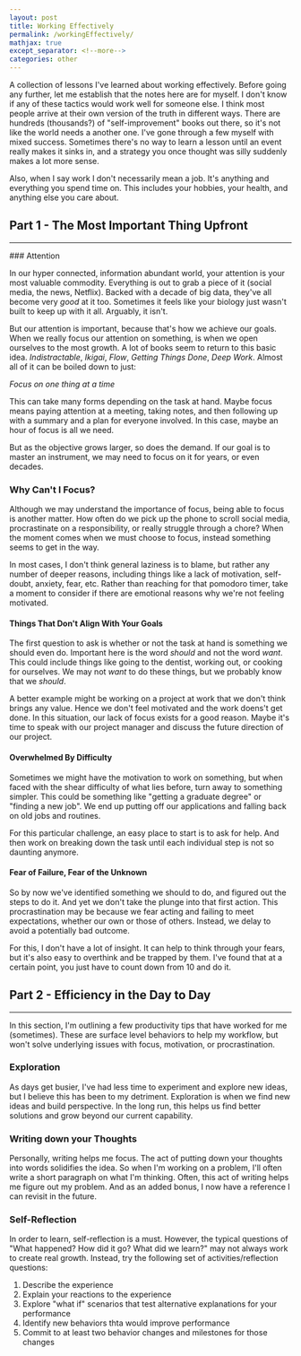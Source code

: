 ```yaml
---
layout: post
title: Working Effectively
permalink: /workingEffectively/
mathjax: true
except_separator: <!--more-->
categories: other
---
```


A collection of lessons I've learned about working effectively. Before going any further, let me establish that the notes here are for myself. I don't know if any of these tactics would work well for someone else. I think most people arrive at their own version of the truth in different ways. There are hundreds (thousands?) of "self-improvement" books out there, so it's not like the world needs a another one. I've gone through a few myself with mixed success. Sometimes there's no way to learn a lesson until an event really makes it sinks in, and a strategy you once thought was silly suddenly makes a lot more sense. 

Also, when I say work I don't necessarily mean a job. It's anything and everything you spend time on. This includes your hobbies, your health, and anything else you care about. 

<!--more-->

## Part 1 - The Most Important Thing Upfront
<hr>
### Attention

In our hyper connected, information abundant world, your attention is your most valuable commodity. Everything is out to grab a piece of it (social media, the news, Netflix). Backed with a decade of big data, they've all become very *good* at it too. Sometimes it feels like your biology just wasn't built to keep up with it all. Arguably, it isn't. 

But our attention is important, because that's how we achieve our goals. When we really focus our attention on something, is when we open ourselves to the most growth. A lot of books seem to return to this basic idea. *Indistractable*, *Ikigai*, *Flow*, *Getting Things Done*, *Deep Work*. Almost all of it can be boiled down to just:

*Focus on one thing at a time*

This can take many forms depending on the task at hand. Maybe focus means paying attention at a meeting, taking notes, and then following up with a summary and a plan for everyone involved. In this case, maybe an hour of focus is all we need. 

But as the objective grows larger, so does the demand. If our goal is to master an instrument, we may need to focus on it for years, or even decades. 


### Why Can't I Focus?

Although we may understand the importance of focus, being able to focus is another matter. How often do we pick up the phone to scroll social media, procrastinate on a responsibility, or really struggle through a chore? When the moment comes when we must choose to focus, instead something seems to get in the way. 

In most cases, I don't think general laziness is to blame, but rather any number of deeper reasons, including things like a lack of motivation, self-doubt, anxiety, fear, etc. Rather than reaching for that pomodoro timer, take a moment to consider if there are emotional reasons why we're not feeling motivated. 


#### Things That Don't Align With Your Goals

The first question to ask is whether or not the task at hand is something we should even do. Important here is the word *should* and not the word *want*. This could include things like going to the dentist, working out, or cooking for ourselves. We may not *want* to do these things, but we probably know that we *should*. 

A better example might be working on a project at work that we don't think brings any value. Hence we don't feel motivated and the work doens't get done. In this situation, our lack of focus exists for a good reason. Maybe it's time to speak with our project manager and discuss the future direction of our project. 


#### Overwhelmed By Difficulty

Sometimes we might have the motivation to work on something, but when faced with the shear difficulty of what lies before, turn away to something simpler. This could be something like "getting a graduate degree" or "finding a new job". We end up putting off our applications and falling back on old jobs and routines. 

For this particular challenge, an easy place to start is to ask for help. And then work on breaking down the task until each individual step is not so daunting anymore. 


#### Fear of Failure, Fear of the Unknown

So by now we've identified something we should to do, and figured out the steps to do it. And yet we don't take the plunge into that first action. This procrastination may be because we fear acting and failing to meet expectations, whether our own or those of others. Instead, we delay to avoid a potentially bad outcome. 

For this, I don't have a lot of insight. It can help to think through your fears, but it's also easy to overthink and be trapped by them. I've found that at a certain point, you just have to count down from 10 and do it. 


## Part 2 - Efficiency in the Day to Day
<hr>

In this section, I'm outlining a few productivity tips that have worked for me (sometimes). These are surface level behaviors to help my workflow, but won't solve underlying issues with focus, motivation, or procrastination. 


### Exploration

As days get busier, I've had less time to experiment and explore new ideas, but I believe this has been to my detriment. Exploration is when we find new ideas and build perspective. In the long run, this helps us find better solutions and grow beyond our current capability. 


### Writing down your Thoughts

Personally, writing helps me focus. The act of putting down your thoughts into words solidifies the idea. So when I'm working on a problem, I'll often write a short paragraph on what I'm thinking. Often, this act of writing helps me figure out my problem. And as an added bonus, I now have a reference I can revisit in the future. 


### Self-Reflection

In order to learn, self-reflection is a must. However, the typical questions of "What happened? How did it go? What did we learn?" may not always work to create real growth. Instead, try the following set of activities/reflection questions:

1. Describe the experience
2. Explain your reactions to the experience
3. Explore "what if" scenarios that test alternative explanations for your performance
4. Identify new behaviors thta would improve performance
5. Commit to at least two behavior changes and milestones for those changes














